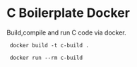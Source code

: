 # C Boilerplate Docker

Build,compile and run C code via docker.

```
 docker build -t c-build .

 docker run --rm c-build
```
